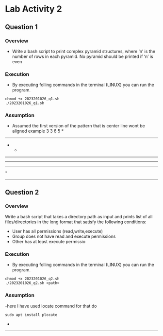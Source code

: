 # Lab Activity 2
## Question 1
### Overview
- Write a bash script to print complex pyramid structures, where ‘n’ is the number of
rows in each pyramid. No pyramid should be printed if ‘n’ is even

### Execution
- By executing folling commands in the terminal (LINUX) you can run the program.

```shell
chmod +x 2023201026_q1.sh
./2023201026_q1.sh
```

### Assumption
- Assumed the first version of the pattern that is center line wont be aligned
example
3
3 6 5
  * 
* * * 
  * 
    * 
  * * * 
* * * * * 
  * * * 
    * 
   
***
## Question 2
### Overview
Write a bash script that takes a directory path as input and prints list of all
files/directories in the long format that satisfy the following conditions:
- User has all permissions (read,write,execute)
- Group does not have read and execute permissions
- Other has at least execute permissio

### Execution
- By executing folling commands in the terminal (LINUX) you can run the program.

```shell
chmod +x 2023201026_q2.sh
./2023201026_q2.sh <path>
```

### Assumption
-here I have used locate command for that do

```shell
sudo apt install plocate
```

- 

***

